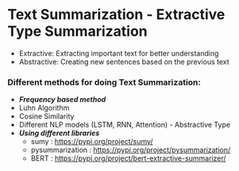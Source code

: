 
# Text Summarization - Extractive Type Summarization

- Extractive: Extracting important text for better understanding 
- Abstractive: Creating new sentences based on the previous text

### Different methods for doing Text Summarization:
-  ***Frequency based method***
- Luhn Algorithm
- Cosine Similarity
- Different NLP models (LSTM, RNN, Attention) - Abstractive Type
- ***Using different libraries***
    - sumy : https://pypi.org/project/sumy/
    - pysummarization : https://pypi.org/project/pysummarization/
    - BERT : https://pypi.org/project/bert-extractive-summarizer/
